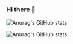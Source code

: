 ### Hi there 👋



![Anurag's GitHub stats](https://github-readme-stats.vercel.app/api?username=reckyy&count_private=true)



![Anurag's GitHub stats](https://github-readme-stats-clone2.vercel.app/api?username=reckyy&count_private=true)


